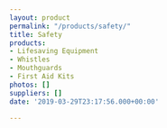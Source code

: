 ```yaml
---
layout: product
permalink: "/products/safety/"
title: Safety
products:
- Lifesaving Equipment
- Whistles
- Mouthguards
- First Aid Kits
photos: []
suppliers: []
date: '2019-03-29T23:17:56.000+00:00'

---
```

